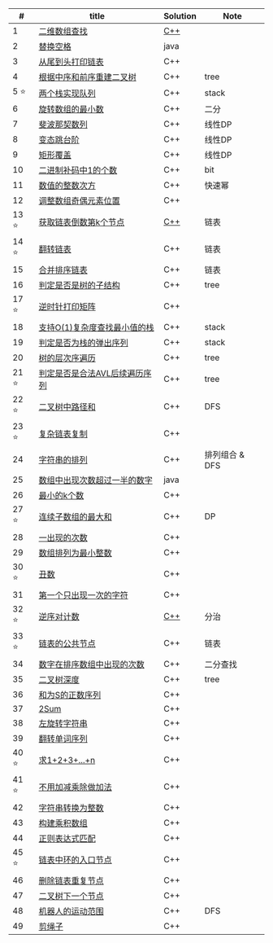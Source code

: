 
| #    | title | Solution | Note |
| ---- | ----- | -------- | ---- |
| 1    | [二维数组查找](./off/1-二维数组查找.cpp)  | [C++](./off/1-二维数组查找.md)      |  |
| 2     |  [替换空格](./off/2-替换空格.java)     |   java    |       |
| 3     |  [从尾到头打印链表](./off/3-从尾到头打印一个链表.cpp)     |  C++        |  |
| 4     | [根据中序和前序重建二叉树](./off/4-重建二叉树.cpp) | C++ | tree |
| 5  :star:   | [两个栈实现队列](./off/5.两个栈实现队列.cpp) |C++  | stack |
| 6     |[旋转数组的最小数](./off/6-旋转数组的最小数.cpp)  |C++  | 二分 |
| 7     | [斐波那契数列](./off/7-斐波那契数列.cpp) | C++ | 线性DP |
| 8     | [变态跳台阶](./off/8-变态跳台阶.cpp) |C++  | 线性DP |
| 9     |  [矩形覆盖](./off/9.矩形覆盖.cpp) |C++   | 线性DP |
| 10    | [二进制补码中1的个数](./off/10-二进制数中1的个数.cpp)  | C++  | bit  |
|11     |   [数值的整数次方](./off/11-数值的整数次方.cpp)|C++|快速幂|
|12     | [调整数组奇偶元素位置](./off/12-调整数组内元素顺序.cpp) | C++ | |
|13​ :star:  | [获取链表倒数第k个节点](./off/13-获取链表倒数第k个节点.cpp) | [C++](./off/13-获取链表倒数第k个节点.md) | 链表|
|14​ :star:  | [翻转链表](./off/14-翻转链表.cpp)|  C++ |  链表 |
|15     | [合并排序链表](./off/15-合并排序链表.cpp) | C++ | 链表 |
|16     |   [判定是否是树的子结构](./off/16-判定是否是树的子结构.cpp) | C++ | tree |
|17​ :star: |   [逆时针打印矩阵](./off/17-逆时针打印矩阵.cpp) | C++ |  |
|18     |    [支持O(1)复杂度查找最小值的栈](./off/18-支持O(1)复杂度查找最小值的栈.cpp)    | C++ |    stack |
|19     |   [判定是否为栈的弹出序列](./off/19-判定是否为栈的弹出序列.cpp) | C++ |   stack  |
|20     | [树的层次序遍历](./off/20-树的层次序遍历.cpp) |  C++  |   tree |
|21 :star:     | [判定是否是合法AVL后续遍历序列](./off/21-判定是否是合法AVL后续遍历序列.cpp) | C++ | tree |
|22 :star:      |[二叉树中路径和](./off/22-二叉树中路径和.cpp)   | C++   | DFS|
|23 :star:      |[复杂链表复制](./off/23-复杂链表复制.cpp)   | C++   | |
|24    |[字符串的排列](./off/24-字符串的排列.cpp)   | C++   | 排列组合 & DFS|
|25    |[数组中出现次数超过一半的数字](./off/25-数组中出现次数超过一半的数字.java)   | java   | |
|26    |[最小的k个数](./off/26-最小的k个数.cpp)   | C++   | |
|27 :star:   |[连续子数组的最大和](./off/27-连续子数组的最大和.cpp)   | C++   |DP |
|28    |[一出现的次数](./off/28-一出现的次数.cpp)   | C++   | |
|29    |[数组排列为最小整数](./off/29-数组排列为最小整数.cpp)   | C++   | |
|30   :star: |[丑数](./off/30-丑数.cpp)   | C++   | |
|31   |[第一个只出现一次的字符](./off/31-第一个只出现一次的字符.cpp)   | C++   | |
|32   :star: |[逆序对计数](./off/32-逆序对计数.md)   | [C++](./off/32-逆序对计数.md)   |分治|
|33   :star: |[链表的公共节点](./off/33-链表的公共节点.cpp)   | C++   |链表|
|34   |[数字在排序数组中出现的次数](./off/34-数字在排序数组中出现的次数.cpp)   | C++   |二分查找|
|35   |[二叉树深度](./off/35-二叉树深度.cpp)   | C++   | tree|
|36   |[和为S的正数序列](./off/36-和为S的正数序列.cpp)   | C++   | |
|37   |[2Sum](./off/37-两数之和.cpp)   | C++   | |
|38   |[左旋转字符串](./off/38-左旋转字符串.cpp)   | C++   | |
|39   |[翻转单词序列](./off/39-翻转单词序列.cpp)   | C++   | |
|40   :star:|[求1+2+3+...+n](./off/40-求1+2+3+...+n.cpp)   | C++   | |
|41   :star:|[不用加减乘除做加法](./off/41-不用加减乘除做加法.cpp)   | C++   | |
|42   |[字符串转换为整数](./off/42-字符串转换为整数.cpp)   | C++   | |
|43   |[构建乘积数组](./off/43-构建乘积数组.cpp)   | C++   | |
|44   |[正则表达式匹配](./off/44-正则表达式匹配.cpp)   | C++   | |
|45   :star:|[链表中环的入口节点](./off/45-链表中环的入口节点.cpp)   | C++   | |
|46   |[删除链表重复节点](./off/46-删除链表重复节点.cpp)   | C++   | |
|47   |[二叉树下一个节点](./off/47-二叉树下一个节点.cpp)   | C++   | |
|48   |[机器人的运动范围](./off/48-机器人的运动范围.cpp)   | C++   | DFS|
|49   |[剪绳子](./off/49-剪绳子.cpp)   | C++   | |
